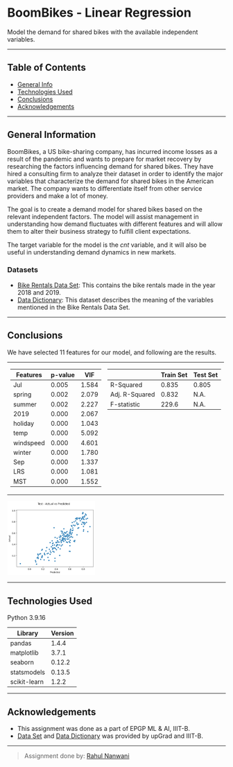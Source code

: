 # BoomBikes - Linear Regression

Model the demand for shared bikes with the available independent variables.

---

## Table of Contents

- [General Info](#general-information)
- [Technologies Used](#technologies-used)
- [Conclusions](#conclusions)
- [Acknowledgements](#acknowledgements)

---

## General Information

BoomBikes, a US bike-sharing company, has incurred income losses as a result of the pandemic and wants to prepare for market recovery by researching the factors influencing demand for shared bikes. They have hired a consulting firm to analyze their dataset in order to identify the major variables that characterize the demand for shared bikes in the American market. The company wants to differentiate itself from other service providers and make a lot of money.

The goal is to create a demand model for shared bikes based on the relevant independent factors. The model will assist management in understanding how demand fluctuates with different features and will allow them to alter their business strategy to fulfill client expectations.

The target variable for the model is the _cnt_ variable, and it will also be useful in understanding demand dynamics in new markets.

### Datasets

- [Bike Rentals Data Set](https://ml-course2-upgrad.s3.amazonaws.com/Linear+Regression+Assignment/Bike+Sharing+Assignment/day.csv): This contains the bike rentals made in the year 2018 and 2019.
- [Data Dictionary](https://drive.google.com/file/d/1x4Vi_FF0DEmTN1Cf6BnPHUuQP9p0s0Pz/view?usp=sharing): This dataset describes the meaning of the variables mentioned in the Bike Rentals Data Set.

---

## Conclusions

We have selected 11 features for our model, and following are the results.

<table>
<tr><td style="vertical-align: baseline;">

| Features  | p-value | VIF   |
| --------- | ------- | ----- |
| Jul       | 0.005   | 1.584 |
| spring    | 0.002   | 2.079 |
| summer    | 0.002   | 2.227 |
| 2019      | 0.000   | 2.067 |
| holiday   | 0.000   | 1.043 |
| temp      | 0.000   | 5.092 |
| windspeed | 0.000   | 4.601 |
| winter    | 0.000   | 1.780 |
| Sep       | 0.000   | 1.337 |
| LRS       | 0.000   | 1.081 |
| MST       | 0.000   | 1.552 |

</td><td style="vertical-align: baseline;">

|                | Train Set | Test Set |
| -------------- | --------- | -------- |
| R-Squared      | 0.835     | 0.805    |
| Adj. R-Squared | 0.832     | N.A.     |
| F-statistic    | 229.6     | N.A.     |

</td>
</tr>
</table>

<img src="images/test_actual_vs_predicted.png" alt="Test - Actual vs Predicted" width="40%">

---

## Technologies Used

Python 3.9.16

| Library      | Version |
| ------------ | ------- |
| pandas       | 1.4.4   |
| matplotlib   | 3.7.1   |
| seaborn      | 0.12.2  |
| statsmodels  | 0.13.5  |
| scikit-learn | 1.2.2   |

---

## Acknowledgements

- This assignment was done as a part of EPGP ML & AI, IIIT-B.
- [Data Set](https://ml-course2-upgrad.s3.amazonaws.com/Linear+Regression+Assignment/Bike+Sharing+Assignment/day.csv) and [Data Dictionary](https://drive.google.com/file/d/1x4Vi_FF0DEmTN1Cf6BnPHUuQP9p0s0Pz/view?usp=sharing) was provided by upGrad and IIIT-B.

---

> Assignment done by: [Rahul Nanwani](https://github.com/rahul-nanwani)
